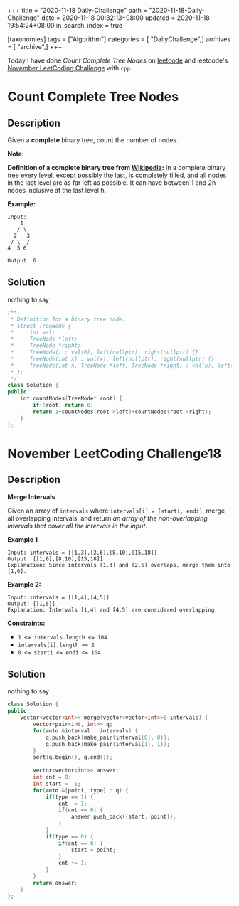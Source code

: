 +++
title = "2020-11-18 Daily-Challenge"
path = "2020-11-18-Daily-Challenge"
date = 2020-11-18 00:32:13+08:00
updated = 2020-11-18 19:54:24+08:00
in_search_index = true

[taxonomies]
tags = ["Algorithm"]
categories = [ "DailyChallenge",]
archives = [ "archive",]
+++

Today I have done *Count Complete Tree Nodes* on [leetcode](https://leetcode.com/problems/count-complete-tree-nodes/) and leetcode's [November LeetCoding Challenge](https://leetcode.com/explore/challenge/card/november-leetcoding-challenge/566/week-3-november-15th-november-21st/3535/) with `cpp`.

<!-- more -->

# Count Complete Tree Nodes

## Description

Given a **complete** binary tree, count the number of nodes.

**Note:**

**Definition of a complete binary tree from [Wikipedia](http://en.wikipedia.org/wiki/Binary_tree#Types_of_binary_trees):**
In a complete binary tree every level, except possibly the last, is completely filled, and all nodes in the last level are as far left as possible. It can have between 1 and 2h nodes inclusive at the last level h.

**Example:**

```
Input: 
    1
   / \
  2   3
 / \  /
4  5 6

Output: 6
```

## Solution

nothing to say

``` cpp
/**
 * Definition for a binary tree node.
 * struct TreeNode {
 *     int val;
 *     TreeNode *left;
 *     TreeNode *right;
 *     TreeNode() : val(0), left(nullptr), right(nullptr) {}
 *     TreeNode(int x) : val(x), left(nullptr), right(nullptr) {}
 *     TreeNode(int x, TreeNode *left, TreeNode *right) : val(x), left(left), right(right) {}
 * };
 */
class Solution {
public:
    int countNodes(TreeNode* root) {
        if(!root) return 0;
        return 1+countNodes(root->left)+countNodes(root->right);
    }
};
```

# November LeetCoding Challenge18

## Description

**Merge Intervals**

Given an array of `intervals` where `intervals[i] = [starti, endi]`, merge all overlapping intervals, and return *an array of the non-overlapping intervals that cover all the intervals in the input*.

**Example 1**

```
Input: intervals = [[1,3],[2,6],[8,10],[15,18]]
Output: [[1,6],[8,10],[15,18]]
Explanation: Since intervals [1,3] and [2,6] overlaps, merge them into [1,6].
```

**Example 2:**

```
Input: intervals = [[1,4],[4,5]]
Output: [[1,5]]
Explanation: Intervals [1,4] and [4,5] are considered overlapping.
```

**Constraints:**

- `1 <= intervals.length <= 104`
- `intervals[i].length == 2`
- `0 <= starti <= endi <= 104`

## Solution

nothing to say

``` cpp
class Solution {
public:
    vector<vector<int>> merge(vector<vector<int>>& intervals) {
        vector<pair<int, int>> q;
        for(auto &interval : intervals) {
            q.push_back(make_pair(interval[0], 0));
            q.push_back(make_pair(interval[1], 1));
        }
        sort(q.begin(), q.end());
        
        vector<vector<int>> answer;
        int cnt = 0;
        int start = -1;
        for(auto &[point, type] : q) {
            if(type == 1) {
                cnt -= 1;
                if(cnt == 0) {
                    answer.push_back({start, point});
                }
            }
            if(type == 0) {
                if(cnt == 0) {
                    start = point;
                }
                cnt += 1;
            }
        }
        return answer;
    }
};
```

